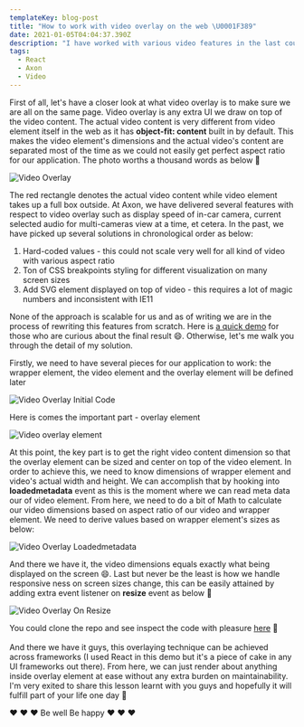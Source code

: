 ```yaml
---
templateKey: blog-post
title: "How to work with video overlay on the web \U0001F389"
date: 2021-01-05T04:04:37.390Z
description: "I have worked with various video features in the last couple of years. One of the things I found that cause a lot of headaches to my colleagues is video overlay. In this post, I would like to share my lesson learnt from the past and how I think working with video's overlay is not as hard as many thought. Stay tuned and read on guys \U0001F60E"
tags:
  - React
  - Axon
  - Video
---
```

First of all, let's have a closer look at what video overlay is to make sure we are all on the same page. Video overlay is any extra UI we draw on top of the video content. The actual video content is very different from video element itself in the web as it has **object-fit: content** built in by default. This makes the video element's dimensions and the actual video's content are separated most of the time as we could not easily get perfect aspect ratio for our application. The photo worths a thousand words as below 🥳

![Video Overlay](/img/video_overlay.png "Video Overlay")

The red rectangle denotes the actual video content while video element takes up a full box outside. At Axon, we have delivered several features with respect to video overlay such as display speed of in-car camera, current selected audio for multi-cameras view at a time, et cetera. In the past, we have picked up several solutions in chronological order as below:

1. Hard-coded values - this could not scale very well for all kind of video with various aspect ratio
2. Ton of CSS breakpoints styling for different visualization on many screen sizes
3. Add SVG element displayed on top of video - this requires a lot of magic numbers and inconsistent with IE11

None of the approach is scalable for us and as of writing we are in the process of rewriting this features from scratch. Here is [a quick demo](https://video-overlay-demo.netlify.app/) for those who are curious about the final result 😄. Otherwise, let's me walk you through the detail of my solution.

Firstly, we need to have several pieces for our application to work: the wrapper element, the video element and the overlay element will be defined later

![Video Overlay Initial Code](/img/video_overlay_initial_code.png "Video Overlay Initial Code")

Here is comes the important part - overlay element

![Video overlay element](/img/video_overlay_overlay_element.png "Video overlay element")

At this point, the key part is to get the right video content dimension so that the overlay element can be sized and center on top of the video element. In order to achieve this, we need to know dimensions of wrapper element and video's actual width and height. We can accomplish that by hooking into **loadedmetadata** event as this is the moment where we can read meta data our of video element. From here, we need to do a bit of Math to calculate our video dimensions based on aspect ratio of our video and wrapper element. We need to derive values based on wrapper element's sizes as below:

![Video Overlay Loadedmetadata](/img/video_overlay_on_loadedmetadata.png "Video Overlay Loadedmetadata")

And there we have it, the video dimensions equals exactly what being displayed on the screen 😄. Last but never be the least is how we handle responsive ness on screen sizes change, this can be easily attained by adding extra event listener on **resize** event as below 😬

![Video Overlay On Resize](/img/video_overlay_on_resize.png "Video Overlay On Resize")

You could clone the repo and see inspect the code with pleasure [here](https://github.com/willnguyen1312/video-overlay) 👻\
\
And there we have it guys, this overlaying technique can be achieved across frameworks (I used React in this demo but it's a piece of cake in any UI frameworks out there). From here, we can just render about anything inside overlay element at ease without any extra burden on maintainability. I'm very exited to share this lesson learnt with you guys and hopefully it will fulfill part of your life one day 🤗

❤️ ❤️ ❤️ Be well Be happy ❤️ ❤️ ❤️
